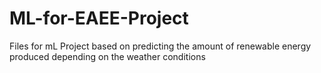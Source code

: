 # ML-for-EAEE-Project
Files for mL Project based on predicting the amount of renewable energy produced depending on the weather conditions

